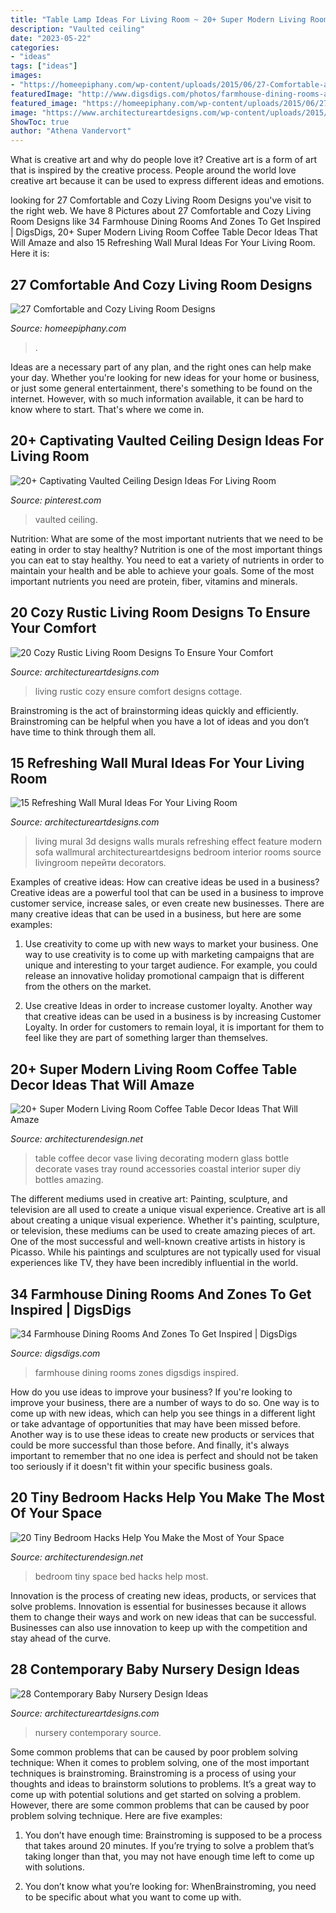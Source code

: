 ```yaml
---
title: "Table Lamp Ideas For Living Room ~ 20+ Super Modern Living Room Coffee Table Decor Ideas That Will Amaze"
description: "Vaulted ceiling"
date: "2023-05-22"
categories:
- "ideas"
tags: ["ideas"]
images:
- "https://homeepiphany.com/wp-content/uploads/2015/06/27-Comfortable-and-Cozy-Living-Room-Designs-4.jpg"
featuredImage: "http://www.digsdigs.com/photos/farmhouse-dining-rooms-and-zones-to-get-inspired-38.jpg"
featured_image: "https://homeepiphany.com/wp-content/uploads/2015/06/27-Comfortable-and-Cozy-Living-Room-Designs-4.jpg"
image: "https://www.architectureartdesigns.com/wp-content/uploads/2015/01/20-Cozy-Rustic-Living-Room-Designs-To-Ensure-Your-Comfort-15-630x945.jpg"
ShowToc: true
author: "Athena Vandervort"
---
```



What is creative art and why do people love it?
Creative art is a form of art that is inspired by the creative process. People around the world love creative art because it can be used to express different ideas and emotions.

	

		
looking for 27 Comfortable and Cozy Living Room Designs you've visit to the right web. We have 8 Pictures about 27 Comfortable and Cozy Living Room Designs like 34 Farmhouse Dining Rooms And Zones To Get Inspired | DigsDigs, 20+ Super Modern Living Room Coffee Table Decor Ideas That Will Amaze and also 15 Refreshing Wall Mural Ideas For Your Living Room. Here it is:
		
    
## 27 Comfortable And Cozy Living Room Designs

<img loading=lazy src="https://homeepiphany.com/wp-content/uploads/2015/06/27-Comfortable-and-Cozy-Living-Room-Designs-4.jpg" onerror="this.onerror=null;this.src='https://tse4.mm.bing.net/th?id=OIP.Zo5GT60T6IPsZwc1Nm1f3AHaFj&amp;pid=15.1';" alt="27 Comfortable and Cozy Living Room Designs">

_Source: homeepiphany.com_

>. 

	

Ideas are a necessary part of any plan, and the right ones can help make your day. Whether you're looking for new ideas for your home or business, or just some general entertainment, there's something to be found on the internet. However, with so much information available, it can be hard to know where to start. That's where we come in.

    
## 20+ Captivating Vaulted Ceiling Design Ideas For Living Room

<img loading=lazy src="https://i.pinimg.com/736x/98/c6/f3/98c6f3a34948d071c46d22fba7fc1db4.jpg" onerror="this.onerror=null;this.src='https://tse2.mm.bing.net/th?id=OIP.IYj_z0QDIVgzrh6kpDEd9gHaLR&amp;pid=15.1';" alt="20+ Captivating Vaulted Ceiling Design Ideas For Living Room">

_Source: pinterest.com_

>vaulted ceiling. 

	

Nutrition: What are some of the most important nutrients that we need to be eating in order to stay healthy?
Nutrition is one of the most important things you can eat to stay healthy. You need to eat a variety of nutrients in order to maintain your health and be able to achieve your goals. Some of the most important nutrients you need are protein, fiber, vitamins and minerals.

    
## 20 Cozy Rustic Living Room Designs To Ensure Your Comfort

<img loading=lazy src="https://www.architectureartdesigns.com/wp-content/uploads/2015/01/20-Cozy-Rustic-Living-Room-Designs-To-Ensure-Your-Comfort-15-630x945.jpg" onerror="this.onerror=null;this.src='https://tse3.mm.bing.net/th?id=OIP.dohAuyKpeTyoB7QkA0XXoAHaLH&amp;pid=15.1';" alt="20 Cozy Rustic Living Room Designs To Ensure Your Comfort">

_Source: architectureartdesigns.com_

>living rustic cozy ensure comfort designs cottage. 

	

Brainstroming is the act of brainstorming ideas quickly and efficiently. Brainstroming can be helpful when you have a lot of ideas and you don’t have time to think through them all.

    
## 15 Refreshing Wall Mural Ideas For Your Living Room

<img loading=lazy src="https://www.architectureartdesigns.com/wp-content/uploads/2015/05/419.jpg" onerror="this.onerror=null;this.src='https://tse2.mm.bing.net/th?id=OIP.ZWrShS6bVR5jGWExsJVgrgHaHa&amp;pid=15.1';" alt="15 Refreshing Wall Mural Ideas For Your Living Room">

_Source: architectureartdesigns.com_

>living mural 3d designs walls murals refreshing effect feature modern sofa wallmural architectureartdesigns bedroom interior rooms source livingroom перейти decorators. 

	

Examples of creative ideas: How can creative ideas be used in a business?
Creative ideas are a powerful tool that can be used in a business to improve customer service, increase sales, or even create new businesses. There are many creative ideas that can be used in a business, but here are some examples:
1. Use creativity to come up with new ways to market your business. One way to use creativity is to come up with marketing campaigns that are unique and interesting to your target audience. For example, you could release an innovative holiday promotional campaign that is different from the others on the market.

2. Use creative Ideas in order to increase customer loyalty. Another way that creative ideas can be used in a business is by increasing Customer Loyalty. In order for customers to remain loyal, it is important for them to feel like they are part of something larger than themselves.

    
## 20+ Super Modern Living Room Coffee Table Decor Ideas That Will Amaze

<img loading=lazy src="http://cdn.architecturendesign.net/wp-content/uploads/2015/11/AD-21-bottle-vase-coffee-table-decor.jpg" onerror="this.onerror=null;this.src='https://tse2.mm.bing.net/th?id=OIP.kWCZLd9woBskpfGy9AqRaAHaKc&amp;pid=15.1';" alt="20+ Super Modern Living Room Coffee Table Decor Ideas That Will Amaze">

_Source: architecturendesign.net_

>table coffee decor vase living decorating modern glass bottle decorate vases tray round accessories coastal interior super diy bottles amazing. 

	

The different mediums used in creative art: Painting, sculpture, and television are all used to create a unique visual experience.
Creative art is all about creating a unique visual experience. Whether it's painting, sculpture, or television, these mediums can be used to create amazing pieces of art. One of the most successful and well-known creative artists in history is Picasso. While his paintings and sculptures are not typically used for visual experiences like TV, they have been incredibly influential in the world.

    
## 34 Farmhouse Dining Rooms And Zones To Get Inspired | DigsDigs

<img loading=lazy src="http://www.digsdigs.com/photos/farmhouse-dining-rooms-and-zones-to-get-inspired-38.jpg" onerror="this.onerror=null;this.src='https://tse3.mm.bing.net/th?id=OIP.cEjy3vbSEPkBlXq6YOjbVAHaKG&amp;pid=15.1';" alt="34 Farmhouse Dining Rooms And Zones To Get Inspired | DigsDigs">

_Source: digsdigs.com_

>farmhouse dining rooms zones digsdigs inspired. 

	

How do you use ideas to improve your business?
If you're looking to improve your business, there are a number of ways to do so. One way is to come up with new ideas, which can help you see things in a different light or take advantage of opportunities that may have been missed before. Another way is to use these ideas to create new products or services that could be more successful than those before. And finally, it's always important to remember that no one idea is perfect and should not be taken too seriously if it doesn't fit within your specific business goals.

    
## 20 Tiny Bedroom Hacks Help You Make The Most Of Your Space

<img loading=lazy src="https://cdn.architecturendesign.net/wp-content/uploads/2014/09/brilliant-ideas-for-tiny-bedroom-3.jpg" onerror="this.onerror=null;this.src='https://tse2.mm.bing.net/th?id=OIP.NwGbqJJzj9FTGxzvawxOUgHaKu&amp;pid=15.1';" alt="20 Tiny Bedroom Hacks Help You Make the Most of Your Space">

_Source: architecturendesign.net_

>bedroom tiny space bed hacks help most. 

	

Innovation is the process of creating new ideas, products, or services that solve problems. Innovation is essential for businesses because it allows them to change their ways and work on new ideas that can be successful. Businesses can also use innovation to keep up with the competition and stay ahead of the curve.

    
## 28 Contemporary Baby Nursery Design Ideas

<img loading=lazy src="https://www.architectureartdesigns.com/wp-content/uploads/2013/10/2138.jpg" onerror="this.onerror=null;this.src='https://tse3.mm.bing.net/th?id=OIP.WCsc-5DuZ1rfcEG8iTGQWgAAAA&amp;pid=15.1';" alt="28 Contemporary Baby Nursery Design Ideas">

_Source: architectureartdesigns.com_

>nursery contemporary source. 

	

Some common problems that can be caused by poor problem solving technique:
When it comes to problem solving, one of the most important techniques is brainstroming. Brainstroming is a process of using your thoughts and ideas to brainstorm solutions to problems. It’s a great way to come up with potential solutions and get started on solving a problem. However, there are some common problems that can be caused by poor problem solving technique. Here are five examples:
1) You don’t have enough time: Brainstroming is supposed to be a process that takes around 20 minutes. If you’re trying to solve a problem that’s taking longer than that, you may not have enough time left to come up with solutions.

2) You don’t know what you’re looking for: WhenBrainstroming, you need to be specific about what you want to come up with.

